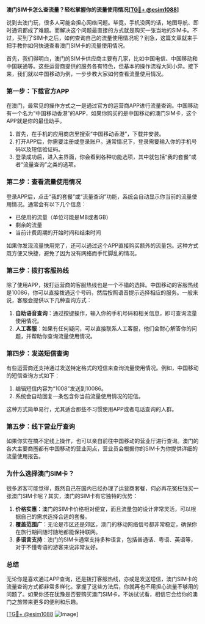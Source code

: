 **澳门SIM卡怎么查流量？轻松掌握你的流量使用情况[[TG💪+ @esim1088](https://t.me/s/esim1088)]**

说到去澳门玩，很多人可能会担心网络问题。毕竟，手机没网的话，地图导航、即时通讯都成了难题。而解决这个问题最直接的方式就是购买一张当地的SIM卡。不过，买到了SIM卡之后，如何查询自己的流量使用情况呢？别急，这篇文章就来手把手教你如何快速查看澳门SIM卡的流量使用情况。

首先，我们得明白，澳门的SIM卡供应商主要有几家，比如中国电信、中国移动和中国联通等。这些运营商提供的服务各有特色，但基本的操作流程大同小异。接下来，我们就以中国移动为例，一步步教大家如何查看流量使用情况。

### **第一步：下载官方APP**

在澳门，最常见的操作方式之一是通过官方的运营商APP进行流量查询。中国移动有一个名为“中国移动香港”的APP，如果你购买的是中国移动的澳门SIM卡，这个APP就是你的最佳助手。

1. 首先，在手机的应用商店里搜索“中国移动香港”，下载并安装。
2. 打开APP后，你需要注册或登录账户。通常情况下，登录需要输入你的手机号码以及短信验证码。
3. 登录成功后，进入主界面，你会看到各种功能选项，其中就包括“我的套餐”或者“流量查询”之类的选项。

### **第二步：查看流量使用情况**

登录APP后，点击“我的套餐”或“流量查询”功能，系统会自动显示你当前的流量使用情况。通常会有以下几个信息：

- 已使用的流量（单位可能是MB或者GB）
- 剩余的流量
- 当前计费周期的开始时间和结束时间

如果你发现流量快用完了，还可以通过这个APP直接购买额外的流量包。这种方式既方便又快捷，避免了因为没有网络而手忙脚乱的情况。

### **第三步：拨打客服热线**

除了使用APP，拨打运营商的客服热线也是一个不错的选择。中国移动的客服热线是10086，你可以直接拨通这个号码，然后按照语音提示选择相应的服务。一般来说，客服会提供以下几种查询方式：

1. **自助语音查询**：通过按键操作，输入你的手机号码和相关信息，即可查询流量使用情况。
2. **人工客服**：如果有任何疑问，可以直接联系人工客服，他们会耐心解答你的问题，并帮助你查询流量使用情况。

### **第四步：发送短信查询**

有些运营商还支持通过发送特定格式的短信来查询流量使用情况。例如，中国移动的短信查询方式如下：

1. 编辑短信内容为“1008”发送到10086。
2. 系统会自动回复一条包含你当前流量使用情况的短信。

这种方式简单易行，尤其适合那些不习惯使用APP或者电话查询的人群。

### **第五步：线下营业厅查询**

如果你实在搞不定线上操作，也可以亲自前往中国移动的营业厅进行查询。澳门的各大主要商圈都有中国移动的营业网点，营业员会根据你的SIM卡为你提供详细的流量使用报告。

### **为什么选择澳门SIM卡？**

很多游客可能觉得，既然自己在国内已经办理了运营商套餐，何必再花冤枉钱买一张澳门SIM卡呢？其实，澳门的SIM卡有它独特的优势：

1. **价格实惠**：澳门的SIM卡价格相对便宜，而且流量包的设计非常灵活，可以根据自己的需求选择合适的套餐。
2. **覆盖范围广**：无论是市区还是郊区，澳门的移动网络信号都非常稳定，确保你在旅行期间随时随地都能保持联网。
3. **多语言支持**：澳门的SIM卡通常支持多种语言，包括普通话、粤语、英语等，对于不懂粤语的游客来说非常友好。

### **总结**

无论你是喜欢通过APP查询，还是拨打客服热线，亦或是发送短信，澳门SIM卡的流量查询方式都非常多样化。掌握了这些方法后，你就再也不用担心流量不够用的问题了。如果你还在犹豫是否要购买澳门SIM卡，不妨试试看，相信它会给你的澳门之旅带来更多的便利和乐趣。

[[TG💪+ @esim1088](https://t.me/s/esim1088) ![Image](https://i.postimg.cc/4NQfJmqS/Snipaste-2025-05-13-00-14-12.png)]